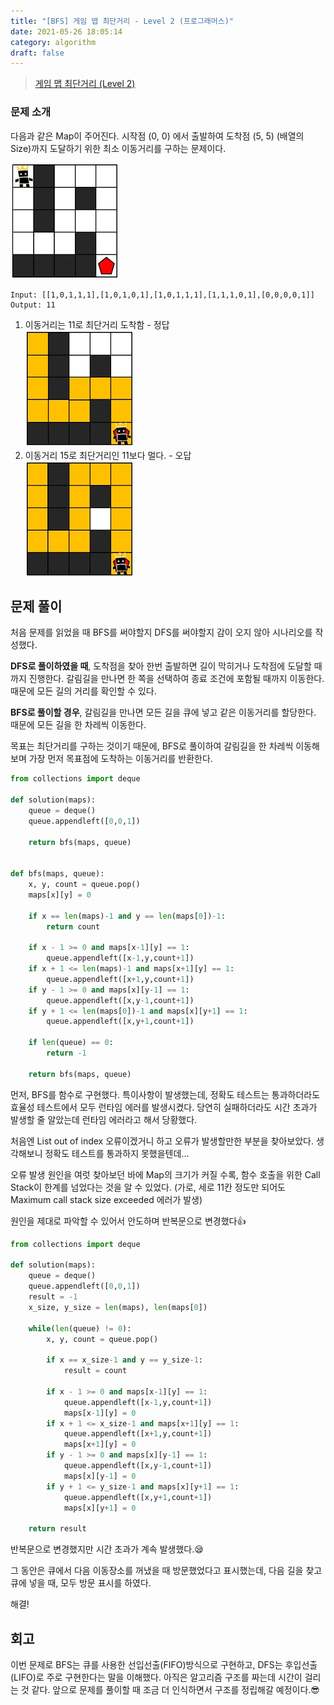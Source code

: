 ```yaml
---
title: "[BFS] 게임 맵 최단거리 - Level 2 (프로그래머스)"
date: 2021-05-26 18:05:14
category: algorithm
draft: false
---
```


>[게임 맵 최단거리 (Level 2)](https://programmers.co.kr/learn/courses/30/lessons/1844)

### 문제 소개

다음과 같은 Map이 주어진다. 시작점 (0, 0) 에서 출발하여 도착점 (5, 5) (배열의 Size)까지 도달하기 위한 최소 이동거리를 구하는 문제이다.

![게임맵최단거리1](./게임맵최단거리1.jpg)

```
Input: [[1,0,1,1,1],[1,0,1,0,1],[1,0,1,1,1],[1,1,1,0,1],[0,0,0,0,1]]
Output: 11
```
1. 이동거리는 11로 최단거리 도착함 - 정답   
![게임맵최단거리2](./게임맵최단거리2.jpg)
2. 이동거리 15로 최단거리인 11보다 멀다. - 오답   
![게임맵최단거리3](./게임맵최단거리3.jpg)

## 문제 풀이
처음 문제를 읽었을 때 BFS를 써야할지 DFS를 써야할지 감이 오지 않아 시나리오를 작성했다.

**DFS로 풀이하였을 때**, 도착점을 찾아 한번 출발하면 길이 막히거나 도착점에 도달할 때까지 진행한다. 갈림길을 만나면 한 쪽을 선택하여 종료 조건에 포함될 때까지 이동한다. 때문에 모든 길의 거리를 확인할 수 있다.

**BFS로 풀이할 경우**, 갈림길을 만나면 모든 길을 큐에 넣고 같은 이동거리를 할당한다. 때문에 모든 길을 한 차레씩 이동한다. 

목표는 최단거리를 구하는 것이기 때문에, BFS로 풀이하여 갈림길을 한 차레씩 이동해보며 가장 먼저 목표점에 도착하는 이동거리를 반환한다. 

```python
from collections import deque

def solution(maps):
    queue = deque()
    queue.appendleft([0,0,1])

    return bfs(maps, queue)


def bfs(maps, queue):
    x, y, count = queue.pop()
    maps[x][y] = 0

    if x == len(maps)-1 and y == len(maps[0])-1:
        return count

    if x - 1 >= 0 and maps[x-1][y] == 1:
        queue.appendleft([x-1,y,count+1])
    if x + 1 <= len(maps)-1 and maps[x+1][y] == 1:
        queue.appendleft([x+1,y,count+1])
    if y - 1 >= 0 and maps[x][y-1] == 1:
        queue.appendleft([x,y-1,count+1])
    if y + 1 <= len(maps[0])-1 and maps[x][y+1] == 1:
        queue.appendleft([x,y+1,count+1])

    if len(queue) == 0:
        return -1

    return bfs(maps, queue)
```
먼저, BFS를 함수로 구현했다. 특이사항이 발생했는데, 정확도 테스트는 통과하더라도 효율성 테스트에서 모두 런타임 에러를 발생시켰다. 당연히 실패하더라도 시간 초과가 발생할 줄 알았는데 런타임 에러라고 해서 당황했다. 

처음엔 List out of index 오류이겠거니 하고 오류가 발생할만한 부분을 찾아보았다. 생각해보니 정확도 테스트를 통과하지 못했을텐데...

오류 발생 원인을 여럿 찾아보던 바에 Map의 크기가 커질 수록, 함수 호출을 위한 Call Stack이 한계를 넘었다는 것을 알 수 있었다. (가로, 세로 11칸 정도만 되어도 Maximum call stack size exceeded 에러가 발생)

원인을 제대로 파악할 수 있어서 안도하며 반복문으로 변경했다👍

```python
from collections import deque

def solution(maps):
    queue = deque()
    queue.appendleft([0,0,1])
    result = -1
    x_size, y_size = len(maps), len(maps[0])
    
    while(len(queue) != 0):
        x, y, count = queue.pop()

        if x == x_size-1 and y == y_size-1:
            result = count
        
        if x - 1 >= 0 and maps[x-1][y] == 1:
            queue.appendleft([x-1,y,count+1])
            maps[x-1][y] = 0
        if x + 1 <= x_size-1 and maps[x+1][y] == 1:
            queue.appendleft([x+1,y,count+1])
            maps[x+1][y] = 0
        if y - 1 >= 0 and maps[x][y-1] == 1:
            queue.appendleft([x,y-1,count+1])
            maps[x][y-1] = 0
        if y + 1 <= y_size-1 and maps[x][y+1] == 1:
            queue.appendleft([x,y+1,count+1])
            maps[x][y+1] = 0
    
    return result
```
반복문으로 변경했지만 시간 초과가 계속 발생했다.😪 

그 동안은 큐에서 다음 이동장소를 꺼냈을 때 방문했었다고 표시했는데, 다음 길을 찾고 큐에 넣을 때, 모두 방문 표시를 하였다. 

해결!

## 회고
이번 문제로 BFS는 큐를 사용한 선입선출(FIFO)방식으로 구현하고, DFS는 후입선출(LIFO)로 주로 구현한다는 말을 이해했다. 아직은 알고리즘 구조를 짜는데 시간이 걸리는 것 같다. 앞으로 문제를 풀이할 때 조금 더 인식하면서 구조를 정립해갈 예정이다.😎